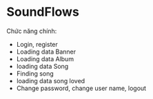 # SoundFlows
Chức năng chính:
+ Login, register
+ Loading data Banner
+ Loading data Album
+ loading data Song
+ Finding song
+ loading data song loved
+ Change password, change user name, logout
